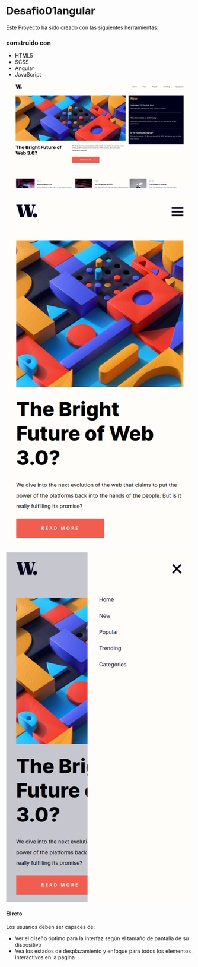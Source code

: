 # Desafio01angular
Este Proyecto ha sido creado con las siguientes herramientas:

### construido con

- HTML5
- SCSS
- Angular
- JavaScript

![desktop-design](/src/assets/images/Screenshot1.png)

![desktop-design](/src/assets/images/Screenshot2.png)

![desktop-design](/src/assets/images/Screenshot3.png)

#### El reto

Los usuarios deben ser capaces de:

- Ver el diseño óptimo para la interfaz según el tamaño de pantalla de su dispositivo
- Vea los estados de desplazamiento y enfoque para todos los elementos interactivos en la página
